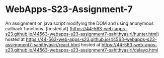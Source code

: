 # WebApps-S23-Assignment-7
An assignment on java script modifying the DOM and using anonymous callback functions.
[hosted at] (https://44-563-web-apps-s23.github.io/44563-webapps-s23-assignment7-sahithyasiri/hunter.html)
hosted at  https://44-563-web-apps-s23.github.io/44563-webapps-s23-assignment7-sahithyasiri/react.html
hosted at  https://44-563-web-apps-s23.github.io/44563-webapps-s23-assignment7-sahithyasiri/delayq.html
